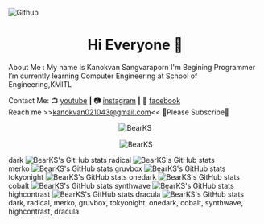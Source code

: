 ![Github](https://user-images.githubusercontent.com/56060226/101707637-34dc9280-3abe-11eb-99b6-d6cbffa7e114.png)


<h1 align="center">Hi Everyone 👋</h1>
About Me : 
My name is Kanokvan Sangvaraporn
I'm Begining Programmer
I’m currently learning Computer Engineering at School of Engineering,KMITL

Contact Me:
📺 [youtube][youtube] **|** 
📷 [instagram][instagram] **|**
📮 [facebook][facebook]
<br> Reach me >>kanokvan021043@gmail.com<<
<a align="center">📌Please Subscribe📌

[youtube]: https://www.youtube.com/channel/UCFkNe3FN5NvhyYZU1ndWfsg
[instagram]: https://www.instagram.com/ks_pamai/
[facebook]: https://www.facebook.com/kanokvan.sangvaraporn/

<p><img align="center" src="https://github-readme-stats.vercel.app/api/top-langs?username=BearKS&show_icons=true&locale=en&layout=compact&theme=monokai" alt="BearKS" /></p>
<p>&nbsp;<img align="center" src="https://github-readme-stats.vercel.app/api?username=BearKS&show_icons=true&locale=en&theme=monokai" alt="BearKS" /></p

 dark
![BearKS's GitHub stats](https://github-readme-stats.vercel.app/api?username=BearKS&show_icons=true&theme=dark)
   radical
![BearKS's GitHub stats](https://github-readme-stats.vercel.app/api?username=BearKS&show_icons=true&theme=radical)  
  merko
![BearKS's GitHub stats](https://github-readme-stats.vercel.app/api?username=BearKS&show_icons=true&theme=merko)
  gruvbox
![BearKS's GitHub stats](https://github-readme-stats.vercel.app/api?username=BearKS&show_icons=true&theme=gruvbox)
  tokyonight
![BearKS's GitHub stats](https://github-readme-stats.vercel.app/api?username=BearKS&show_icons=true&theme=tokyonight)
  onedark
  ![BearKS's GitHub stats](https://github-readme-stats.vercel.app/api?username=BearKS&show_icons=true&theme=onedark)
  cobalt
![BearKS's GitHub stats](https://github-readme-stats.vercel.app/api?username=BearKS&show_icons=true&theme=cobalt)
   synthwave
![BearKS's GitHub stats](https://github-readme-stats.vercel.app/api?username=BearKS&show_icons=true&theme=synthwave)
 highcontrast
![BearKS's GitHub stats](https://github-readme-stats.vercel.app/api?username=BearKS&show_icons=true&theme=highcontrast)
dracula
![BearKS's GitHub stats](https://github-readme-stats.vercel.app/api?username=BearKS&show_icons=true&theme=dracula)
dark, radical, merko, gruvbox, tokyonight, onedark, cobalt, synthwave, highcontrast, dracula
